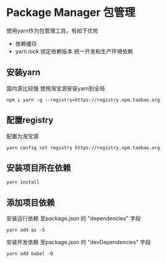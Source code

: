 # Package Manager 包管理

使用yarn作为包管理工具，有如下优势

* 依赖缓存
* yarn.lock 锁定依赖版本 统一开发和生产环境依赖

## 安装yarn
国内源比较慢 使用淘宝源安装yarn到全局
```shell
npm i yarn -g --registry=https://registry.npm.taobao.org
```

## 配置registry
配置为淘宝源
```shell
yarn config set registry https://registry.npm.taobao.org
```


## 安装项目所在依赖
```shell
yarn install
```

## 添加项目依赖
安装运行依赖 至package.json 的 "dependencies" 字段
```shell
yarn add qs -S
```
安装开发依赖 至package.json 的 "devDependencies" 字段
```shell
yarn add babel -D
```

